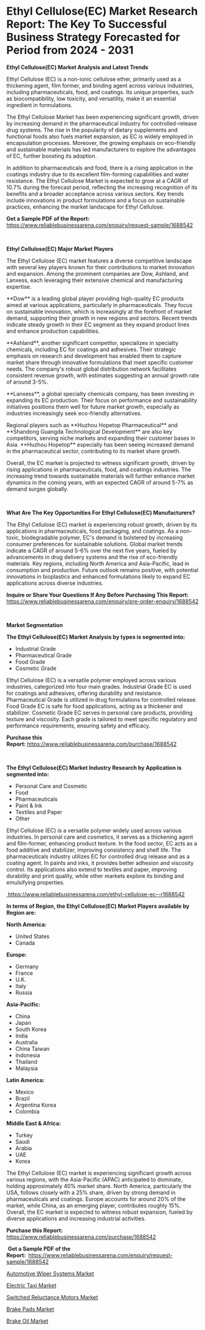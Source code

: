 <p><h1>Ethyl Cellulose(EC) Market Research Report: The Key To Successful Business Strategy Forecasted for Period from 2024 - 2031</h1></p><p><strong>Ethyl Cellulose(EC) Market Analysis and Latest Trends</strong></p>
<p><p>Ethyl Cellulose (EC) is a non-ionic cellulose ether, primarily used as a thickening agent, film former, and binding agent across various industries, including pharmaceuticals, food, and coatings. Its unique properties, such as biocompatibility, low toxicity, and versatility, make it an essential ingredient in formulations.</p><p>The Ethyl Cellulose Market has been experiencing significant growth, driven by increasing demand in the pharmaceutical industry for controlled-release drug systems. The rise in the popularity of dietary supplements and functional foods also fuels market expansion, as EC is widely employed in encapsulation processes. Moreover, the growing emphasis on eco-friendly and sustainable materials has led manufacturers to explore the advantages of EC, further boosting its adoption.</p><p>In addition to pharmaceuticals and food, there is a rising application in the coatings industry due to its excellent film-forming capabilities and water resistance. The Ethyl Cellulose Market is expected to grow at a CAGR of 10.7% during the forecast period, reflecting the increasing recognition of its benefits and a broader acceptance across various sectors. Key trends include innovations in product formulations and a focus on sustainable practices, enhancing the market landscape for Ethyl Cellulose.</p></p>
<p><strong>Get a Sample PDF of the Report:&nbsp;</strong> <a href="https://www.reliablebusinessarena.com/enquiry/request-sample/1688542?utm_campaign=1552&utm_medium=2&utm_source=Github&utm_content=ia&utm_term=19102024&utm_id=ethyl-celluloseec">https://www.reliablebusinessarena.com/enquiry/request-sample/1688542</a></p>
<p>&nbsp;</p>
<p><strong>Ethyl Cellulose(EC) Major Market Players</strong></p>
<p><p>The Ethyl Cellulose (EC) market features a diverse competitive landscape with several key players known for their contributions to market innovation and expansion. Among the prominent companies are Dow, Ashland, and Lanxess, each leveraging their extensive chemical and manufacturing expertise.</p><p>**Dow** is a leading global player providing high-quality EC products aimed at various applications, particularly in pharmaceuticals. They focus on sustainable innovation, which is increasingly at the forefront of market demand, supporting their growth in new regions and sectors. Recent trends indicate steady growth in their EC segment as they expand product lines and enhance production capabilities.</p><p>**Ashland**, another significant competitor, specializes in specialty chemicals, including EC for coatings and adhesives. Their strategic emphasis on research and development has enabled them to capture market share through innovative formulations that meet specific customer needs. The company's robust global distribution network facilitates consistent revenue growth, with estimates suggesting an annual growth rate of around 3-5%.</p><p>**Lanxess**, a global specialty chemicals company, has been investing in expanding its EC production. Their focus on performance and sustainability initiatives positions them well for future market growth, especially as industries increasingly seek eco-friendly alternatives. </p><p>Regional players such as **Huzhou Hopetop Pharmaceutical** and **Shandong Guangda Technological Development** are also key competitors, serving niche markets and expanding their customer bases in Asia. **Huzhou Hopetop** especially has been seeing increased demand in the pharmaceutical sector, contributing to its market share growth.</p><p>Overall, the EC market is projected to witness significant growth, driven by rising applications in pharmaceuticals, food, and coatings industries. The increasing trend towards sustainable materials will further enhance market dynamics in the coming years, with an expected CAGR of around 5-7% as demand surges globally.</p></p>
<p>&nbsp;</p>
<p><strong>What Are The Key Opportunities For Ethyl Cellulose(EC) Manufacturers?</strong></p>
<p><p>The Ethyl Cellulose (EC) market is experiencing robust growth, driven by its applications in pharmaceuticals, food packaging, and coatings. As a non-toxic, biodegradable polymer, EC's demand is bolstered by increasing consumer preferences for sustainable solutions. Global market trends indicate a CAGR of around 5-6% over the next five years, fueled by advancements in drug delivery systems and the rise of eco-friendly materials. Key regions, including North America and Asia-Pacific, lead in consumption and production. Future outlook remains positive, with potential innovations in bioplastics and enhanced formulations likely to expand EC applications across diverse industries.</p></p>
<p><strong>Inquire or Share Your Questions If Any Before Purchasing This Report:</strong> <a href="https://www.reliablebusinessarena.com/enquiry/pre-order-enquiry/1688542?utm_campaign=1552&utm_medium=2&utm_source=Github&utm_content=ia&utm_term=19102024&utm_id=ethyl-celluloseec">https://www.reliablebusinessarena.com/enquiry/pre-order-enquiry/1688542</a></p>
<p>&nbsp;</p>
<p><strong>Market Segmentation</strong></p>
<p><strong>The Ethyl Cellulose(EC) Market Analysis by types is segmented into:</strong></p>
<p><ul><li>Industrial Grade</li><li>Pharmaceutical Grade</li><li>Food Grade</li><li>Cosmetic Grade</li></ul></p>
<p><p>Ethyl Cellulose (EC) is a versatile polymer employed across various industries, categorized into four main grades. Industrial Grade EC is used for coatings and adhesives, offering durability and resistance. Pharmaceutical Grade is utilized in drug formulations for controlled release. Food Grade EC is safe for food applications, acting as a thickener and stabilizer. Cosmetic Grade EC serves in personal care products, providing texture and viscosity. Each grade is tailored to meet specific regulatory and performance requirements, ensuring safety and efficacy.</p></p>
<p><strong>Purchase this Report:&nbsp;</strong><a href="https://www.reliablebusinessarena.com/purchase/1688542?utm_campaign=1552&utm_medium=2&utm_source=Github&utm_content=ia&utm_term=19102024&utm_id=ethyl-celluloseec">https://www.reliablebusinessarena.com/purchase/1688542</a></p>
<p>&nbsp;</p>
<p><strong>The Ethyl Cellulose(EC) Market Industry Research by Application is segmented into:</strong></p>
<p><ul><li>Personal Care and Cosmetic</li><li>Food</li><li>Pharmaceuticals</li><li>Paint & Ink</li><li>Textiles and Paper</li><li>Other</li></ul></p>
<p><p>Ethyl Cellulose (EC) is a versatile polymer widely used across various industries. In personal care and cosmetics, it serves as a thickening agent and film-former, enhancing product texture. In the food sector, EC acts as a food additive and stabilizer, improving consistency and shelf life. The pharmaceuticals industry utilizes EC for controlled drug release and as a coating agent. In paints and inks, it provides better adhesion and viscosity control. Its applications also extend to textiles and paper, improving durability and print quality, while other markets explore its binding and emulsifying properties.</p></p>
<p><a href="https://www.reliablebusinessarena.com/ethyl-cellulose-ec--r1688542?utm_campaign=1552&utm_medium=2&utm_source=Github&utm_content=ia&utm_term=19102024&utm_id=ethyl-celluloseec">&nbsp;https://www.reliablebusinessarena.com/ethyl-cellulose-ec--r1688542</a></p>
<p><strong>In terms of Region, the Ethyl Cellulose(EC) Market Players available by Region are:</strong></p>
<p>
    <p> <strong> North America: </strong>
        <ul>
            <li>United States</li>
            <li>Canada</li>
        </ul>
        </p> 
    <p> <strong> Europe: </strong>
        <ul>
            <li>Germany</li>
            <li>France</li>
            <li>U.K.</li>
            <li>Italy</li>
            <li>Russia</li>
        </ul>
        </p> 
    <p> <strong> Asia-Pacific: </strong>
        <ul>
            <li>China</li>
            <li>Japan</li>
            <li>South Korea</li>
            <li>India</li>
            <li>Australia</li>
            <li>China Taiwan</li>
            <li>Indonesia</li>
            <li>Thailand</li>
            <li>Malaysia</li>
        </ul>
        </p> 
    <p> <strong> Latin America: </strong>
        <ul>
            <li>Mexico</li>
            <li>Brazil</li>
            <li>Argentina Korea</li>
            <li>Colombia</li>
        </ul>
        </p> 
    <p> <strong> Middle East & Africa: </strong>
        <ul>
            <li>Turkey</li>
            <li>Saudi</li>
            <li>Arabia</li>
            <li>UAE</li>
            <li>Korea</li>
        </ul>
    </p>
    </p>
<p><p>The Ethyl Cellulose (EC) market is experiencing significant growth across various regions, with the Asia-Pacific (APAC) anticipated to dominate, holding approximately 40% market share. North America, particularly the USA, follows closely with a 25% share, driven by strong demand in pharmaceuticals and coatings. Europe accounts for around 20% of the market, while China, as an emerging player, contributes roughly 15%. Overall, the EC market is expected to witness robust expansion, fueled by diverse applications and increasing industrial activities.</p></p>
<p><strong>Purchase this Report: </strong><a href="https://www.reliablebusinessarena.com/purchase/1688542?utm_campaign=1552&utm_medium=2&utm_source=Github&utm_content=ia&utm_term=19102024&utm_id=ethyl-celluloseec">https://www.reliablebusinessarena.com/purchase/1688542</a></p>
<p>&nbsp;<strong>Get a Sample PDF of the Report:&nbsp;&nbsp;</strong><a href="https://www.reliablebusinessarena.com/enquiry/request-sample/1688542?utm_campaign=1552&utm_medium=2&utm_source=Github&utm_content=ia&utm_term=19102024&utm_id=ethyl-celluloseec">https://www.reliablebusinessarena.com/enquiry/request-sample/1688542</a></p>
<p><strong></strong></p>
<p><p><a href="https://www.linkedin.com/pulse/in-depth-automotive-wiper-systems-market-review-size-share-14cagr-195be?utm_campaign=1552&utm_medium=2&utm_source=Github&utm_content=ia&utm_term=19102024&utm_id=ethyl-celluloseec">Automotive Wiper Systems Market</a></p><p><a href="https://www.linkedin.com/pulse/emerging-opportunities-challenges-global-electric-taxi-market-2024-srt3e?utm_campaign=1552&utm_medium=2&utm_source=Github&utm_content=ia&utm_term=19102024&utm_id=ethyl-celluloseec">Electric Taxi Market</a></p><p><a href="https://www.linkedin.com/pulse/global-switched-reluctance-motors-market-sector2024-2031-metrics-jzbye?utm_campaign=1552&utm_medium=2&utm_source=Github&utm_content=ia&utm_term=19102024&utm_id=ethyl-celluloseec">Switched Reluctance Motors Market</a></p><p><a href="https://www.linkedin.com/pulse/brake-pads-market-global-regional-analysis-focus-region-country-level-y71ne?utm_campaign=1552&utm_medium=2&utm_source=Github&utm_content=ia&utm_term=19102024&utm_id=ethyl-celluloseec">Brake Pads Market</a></p><p><a href="https://github.com/MarciaRunte/Market-Research-Report-List-1/blob/main/brake-oil-market.md?utm_campaign=1552&utm_medium=2&utm_source=Github&utm_content=ia&utm_term=19102024&utm_id=ethyl-celluloseec">Brake Oil Market</a></p></p>